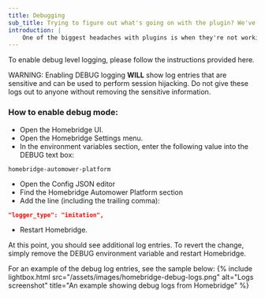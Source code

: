 ```yaml
---
title: Debugging
sub_title: Trying to figure out what's going on with the plugin? We've got you covered.
introduction: |
    One of the biggest headaches with plugins is when they're not working like you'd expect them to. Diagnosing problems can be even further complicated because the server which is running the plugin is inaccessible to the developer of the plugin.
---
```

To enable debug level logging, please follow the instructions provided here.

WARNING: Enabling DEBUG logging **WILL** show log entries that are sensitive and can be used to perform session hijacking. Do not give these logs out to anyone without removing the sensitive information.

### How to enable debug mode:
- Open the Homebridge UI.
- Open the Homebridge Settings menu.
- In the environment variables section, enter the following value into the DEBUG text box:
```
homebridge-automower-platform
```
- Open the Config JSON editor
- Find the Homebridge Automower Platform section
- Add the line (including the trailing comma):
```json
"logger_type": "imitation",
```
- Restart Homebridge.

At this point, you should see additional log entries. To revert the change, simply remove the DEBUG environment variable and restart Homebridge.

For an example of the debug log entries, see the sample below:
{% include lightbox.html src="/assets/images/homebridge-debug-logs.png" alt="Logs screenshot" title="An example showing debug logs from Homebridge" %}
